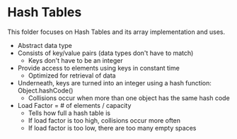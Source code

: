 # Hash Tables

This folder focuses on Hash Tables and its array implementation and uses.

-   Abstract data type
-   Consists of key/value pairs (data types don't have to match)
    -   Keys don't have to be an integer
-   Provide access to elements using keys in constant time
    -   Optimized for retrieval of data
-   Underneath, keys are turned into an integer using a hash function: Object.hashCode()
    -   Collisions occur when more than one object has the same hash code
-   Load Factor = # of elements / capacity
    -   Tells how full a hash table is
    -   If load factor is too high, collisions occur more often
    -   If load factor is too low, there are too many empty spaces
